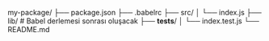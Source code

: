 my-package/
 ├── package.json
 ├── .babelrc
 ├── src/
 │    └── index.js
 ├── lib/             # Babel derlemesi sonrası oluşacak
 ├── __tests__/
 │    └── index.test.js
 └── README.md
